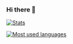 ### Hi there 👋

[![Stats](https://github-readme-stats.vercel.app/api?username=olback&show_icons=true&theme=gruvbox)](https://github.com/olback)


[![Most used languages](https://github-readme-stats.vercel.app/api/top-langs/?username=olback&theme=gruvbox&layout=compact&langs_count=6)](https://github.com/olback)
